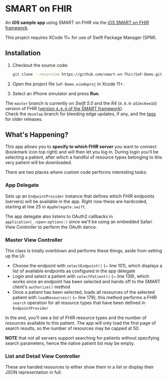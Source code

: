 SMART on FHIR
=============

An **iOS sample app** using SMART on FHIR via the [iOS SMART on FHIR framework](https://github.com/smart-on-fhir/Swift-SMART).

This project requires XCode 11+ for use of Swift Package Manager (SPM).


## Installation

1. Checkout the source code:
    
    ```bash
    git clone --recursive https://github.com/smart-on-fhir/SoF-Demo.git
    ```
2. Open the project file `SoF-Demo.xcodeproj` in Xcode 11+.
3. Select an iPhone simulator and press **Run**.

The `master` branch is currently on _Swift 5.0_ and the _R4_ (`4.0.0-a53ec6ee1b`) version of FHIR ([version `4.0.0` of the SMART framework](https://github.com/smart-on-fhir/Swift-SMART/releases/tag/4.0.0)).  
Check the `develop` branch for bleeding edge updates, if any, and the [tags](https://github.com/smart-on-fhir/SoF-Demo/releases) for older releases.


## What's Happening?

This app allows you to **specify to which FHIR server** you want to connect (bookmark icon top right) and will then let you log in.
During login you'll be selecting a patient, after which a handful of resource types belonging to this very patient will be downloaded.

There are two places where custom code performs interesting tasks:

### App Delegate

Sets up an `EndpointProvider` instance that defines which FHIR endpoints (servers) will be available in the app.
Right now these are hardcoded, starting at line 25 in `AppDelegate.swift`.

The app delegate also listens to OAuth2 callbacks in `application(_:open:options:)` since we'll be using an embedded Safari View Controller to perform the OAuth dance.

### Master View Controller

This class is totally overblown and performs these things, aside from setting up the UI:

- Choose the endpoint with `selectEndpoint()` (~ line 101), which displays a list of available endpoints as configured in the app delegate
- Login and select a patient with `selectPatient()` (~ line 139), which works once an endpoint has been selected and hands off to the SMART client's `authorize()` method
- Once a patient has been selected, loads all resources of the selected patient with `loadResources()` (~ line 179); this method performs a FHIR `search` operation for all resource types that have been defined in `EndpointProvider`

In the end, you'll see a list of FHIR resource types and the number of resources available to this patient.
The app will only load the first page of search results, so the number of resources may be capped at 50.

**NOTE** that not all servers support searching for patients without specifying search parameters, hence the native patient list may be empty.

### List and Detail View Controller

These are handed resources to either show them in a list or display their JSON representation in full.
